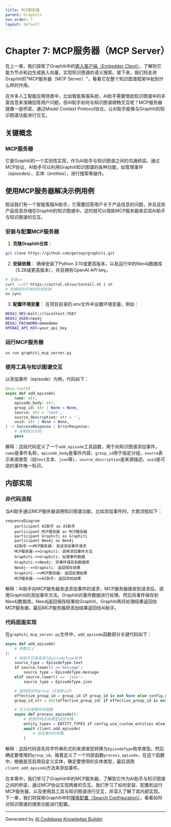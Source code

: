 ```yaml
---
title: MCP服务器
parent: Graphiti
nav_order: 7
layout: default
---
```


# Chapter 7: MCP服务器（MCP Server）

在上一章，我们探索了Graphiti中的[嵌入客户端（Embedder Client）](06_嵌入客户端_embedder_client__.md)，了解到它能为节点和边生成嵌入向量，实现知识图谱的语义搜索。接下来，我们将走进Graphiti的"MCP服务器（MCP Server）"，看看它在整个知识图谱框架中起到什么样的作用。

在许多人工智能应用场景中，比如智能客服系统，AI助手需要借助知识图谱中的丰富信息来准确回答用户问题。但AI助手如何与知识图谱顺畅交互呢？MCP服务器就像一座桥梁，通过Model Context Protocol协议，让AI助手能够与Graphiti的知识图谱功能进行交互。

## 关键概念
### MCP服务器
它是Graphiti的一个实验性实现，作为AI助手与知识图谱之间的沟通桥梁。通过MCP协议，AI助手可以利用Graphiti知识图谱的各种功能，如管理事件（episodes）、实体（entities），进行搜索等操作。

## 使用MCP服务器解决示例用例
假设我们有一个智能客服AI助手，它需要回答用户关于产品信息的问题，并且这些产品信息存储在Graphiti的知识图谱中。这时就可以借助MCP服务器来实现AI助手与知识图谱的交互。

### 安装与配置MCP服务器
1. **克隆Graphiti仓库**：
```bash
git clone https://github.com/getzep/graphiti.git
```
2. **安装依赖**：
确保安装了Python 3.10或更高版本，以及运行中的Neo4j数据库（5.26或更高版本），并且拥有OpenAI API key。
```bash
# 安装uv
curl -LsSf https://astral.sh/uv/install.sh | sh
# 创建虚拟环境并安装依赖
uv sync
```
3. **配置环境变量**：
在项目目录的.env文件中设置环境变量，例如：
```bash
NEO4J_URI=bolt://localhost:7687
NEO4J_USER=neo4j
NEO4J_PASSWORD=demodemo
OPENAI_API_KEY=your_api_key
```

### 运行MCP服务器
```bash
uv run graphiti_mcp_server.py
```

### 使用工具与知识图谱交互
以添加事件（episode）为例，代码如下：
```python
@mcp.tool()
async def add_episode(
    name: str,
    episode_body: str,
    group_id: str | None = None,
    source: str = 'text',
    source_description: str = '',
    uuid: str | None = None,
) -> SuccessResponse | ErrorResponse:
    # 省略部分代码
    pass
```
解释：这段代码定义了一个`add_episode`工具函数，用于向知识图谱添加事件。`name`是事件名称，`episode_body`是事件内容，`group_id`用于指定分组，`source`表示来源类型（如`text`文本、`json`等），`source_description`是来源描述，`uuid`是可选的事件唯一标识。

## 内部实现
### 非代码流程
当AI助手通过MCP服务器调用知识图谱功能，比如添加事件时，大致流程如下：
```mermaid
sequenceDiagram
    participant AI助手 as AI助手
    participant MCP服务器 as MCP服务器
    participant Graphiti as Graphiti
    participant Neo4j as Neo4j
    AI助手->>MCP服务器: 发送添加事件请求
    MCP服务器->>Graphiti: 调用添加事件方法
    Graphiti->>Graphiti: 处理事件数据
    Graphiti->>Neo4j: 将事件保存到数据库
    Neo4j-->>Graphiti: 返回保存结果
    Graphiti-->>MCP服务器: 返回处理结果
    MCP服务器-->>AI助手: 返回添加结果
```
解释：AI助手向MCP服务器发送添加事件的请求，MCP服务器接收到请求后，调用Graphiti的添加事件方法。Graphiti对事件数据进行处理，然后将事件保存到Neo4j数据库。Neo4j返回保存结果给Graphiti，Graphiti再将处理结果返回给MCP服务器，最后MCP服务器把添加结果返回给AI助手。

### 代码层面实现
在`graphiti_mcp_server.py`文件中，`add_episode`函数部分关键代码如下：
```python
async def add_episode(
    # 参数定义
):
    # 映射字符串来源为EpisodeType枚举
    source_type = EpisodeType.text
    if source.lower() =='message':
        source_type = EpisodeType.message
    elif source.lower() == 'json':
        source_type = EpisodeType.json

    # 使用提供的group_id或默认的
    effective_group_id = group_id if group_id is not None else config.group_id
    group_id_str = str(effective_group_id) if effective_group_id is not None else ''

    # 定义处理事件的函数
    async def process_episode():
        # 使用所有实体类型或空字典
        entity_types = ENTITY_TYPES if config.use_custom_entities else {}
        await client.add_episode(
            # 添加事件的参数
        )
```
解释：这段代码首先将字符串形式的来源类型转换为`EpisodeType`枚举类型。然后确定要使用的`group_id`。接着定义了一个内部函数`process_episode`，在这个函数中，根据是否启用自定义实体，确定要使用的实体类型，最后调用`client.add_episode`方法来添加事件。

在本章中，我们学习了Graphiti中的MCP服务器，了解到它作为AI助手与知识图谱之间的桥梁，通过MCP协议实现两者的交互。我们学习了如何安装、配置和运行MCP服务器，以及使用其工具与知识图谱进行交互，并深入了解了其内部实现。下一章，我们将探索Graphiti中的[搜索配置（Search Configuration）](08_搜索配置_search_configuration__.md)，看看如何对知识图谱的搜索功能进行配置。 

---

Generated by [AI Codebase Knowledge Builder](https://github.com/The-Pocket/Tutorial-Codebase-Knowledge)